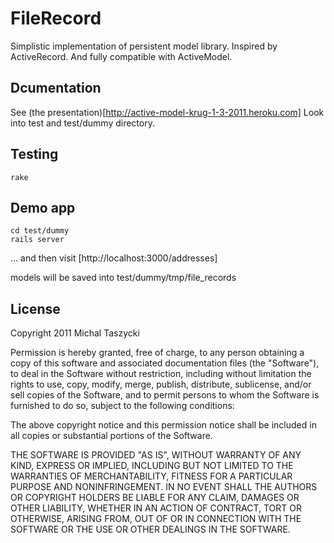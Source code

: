 FileRecord
==========

Simplistic implementation of persistent model library. 
Inspired by ActiveRecord. And fully compatible with ActiveModel.

Dcumentation
------------

See (the presentation)[http://active-model-krug-1-3-2011.heroku.com]
Look into test and test/dummy directory.

Testing
-------

    rake

Demo app
--------
    
    cd test/dummy
    rails server

... and then visit [http://localhost:3000/addresses]

models will be saved into test/dummy/tmp/file_records

License
-------
Copyright 2011 Michal Taszycki

Permission is hereby granted, free of charge, to any person obtaining
a copy of this software and associated documentation files (the
"Software"), to deal in the Software without restriction, including
without limitation the rights to use, copy, modify, merge, publish,
distribute, sublicense, and/or sell copies of the Software, and to
permit persons to whom the Software is furnished to do so, subject to
the following conditions:

The above copyright notice and this permission notice shall be
included in all copies or substantial portions of the Software.

THE SOFTWARE IS PROVIDED "AS IS", WITHOUT WARRANTY OF ANY KIND,
EXPRESS OR IMPLIED, INCLUDING BUT NOT LIMITED TO THE WARRANTIES OF
MERCHANTABILITY, FITNESS FOR A PARTICULAR PURPOSE AND
NONINFRINGEMENT. IN NO EVENT SHALL THE AUTHORS OR COPYRIGHT HOLDERS BE
LIABLE FOR ANY CLAIM, DAMAGES OR OTHER LIABILITY, WHETHER IN AN ACTION
OF CONTRACT, TORT OR OTHERWISE, ARISING FROM, OUT OF OR IN CONNECTION
WITH THE SOFTWARE OR THE USE OR OTHER DEALINGS IN THE SOFTWARE.
